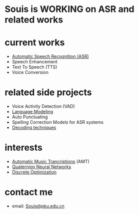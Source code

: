 # Souis is WORKING on ASR and related works

# current works

- [Automatic Speech Recognition (ASR)](ASR.md)
- Speech Enhancement
- Text To Speech (TTS)
- Voice Conversion

# related side projects

- Voice Activity Detection (VAD)
- [Language Modeling](LanguageModeling.md)
- Auto Punctuating
- Spelling Correction Models for ASR systems
- [Decoding techniques](decode.md)

# interests

- [Automatic Music Trancriptions](AMT.md) (AMT)
- [Quaternion Neural Networks](QuaternionNeuralNetworks.md)
- [Discrete Optimization](DiscreteOptimization.md)

# contact me
- email: Souis@pku.edu.cn
